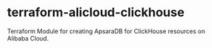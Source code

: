 # terraform-alicloud-clickhouse
Terraform Module for creating ApsaraDB for ClickHouse resources on Alibaba Cloud.

